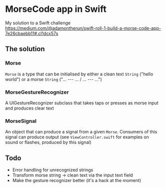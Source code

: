 # MorseCode app in Swift
My solution to a Swift challenge https://medium.com/@adamontherun/swift-roll-1-build-a-morse-code-app-7e26cbaebb11#.cl1dcx57s

## The solution
### Morse
`Morse` is a type that can be initialised by either a clean text `String` ("hello world") or a morse `String` ("... --- ... / ... --- ...")

### MorseGestureRecognizer
A UIGestureRecognizer subclass that takes taps or presses as morse input and produces clear text

### MorseSignal
An object that can produce a signal from a given `Morse`. Consumers of this signal can produce output (see `ViewController.swift` for examples on sound or flashes, produced by this signal)

## Todo
* Error handling for unrecognized strings
* Transform morse string -> clean text via the input text field
* Make the gesture recognizer better (it's a hack at the moment)
